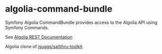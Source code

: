 algolia-command-bundle
===============

Symfony Algolia CommandBundle provides access to the Algolia API using Symfony Commands.

See [Algolia REST Documentation](http://www.algolia.com/doc/rest_api)

Algolia clone of [jsuggs/sailthru-toolkit](https://github.com/jsuggs/sailthru-toolkit).
